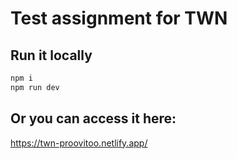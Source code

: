 # Test assignment for TWN

## Run it locally

```bash
npm i
npm run dev
```

## Or you can access it here:
https://twn-proovitoo.netlify.app/
